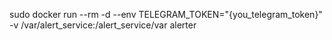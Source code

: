 sudo docker run --rm -d --env TELEGRAM_TOKEN="{you_telegram_token}" -v /var/alert_service:/alert_service/var alerter